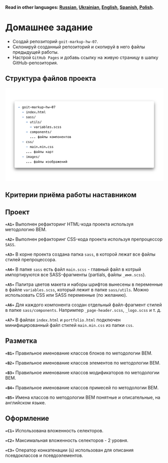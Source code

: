 **Read in other languages: [Russian](README.md), [Ukrainian](README.ua.md),
[English](README.en.md), [Spanish](README.es.md), [Polish](README.pl.md).**

# Домашнее задание

- Создай репозиторий `goit-markup-hw-07`.
- Склонируй созданный репозиторий и скопируй в него файлы предыдущей работы.
- Настрой `GitHub Pages` и добавь ссылку на живую страницу в шапку
  GitHub-репозитория.

## Структура файлов проекта

![Структура файлов проекта](./preview.png)

## Критерии приёма работы наставником

## Проект

**`«A1»`** Выполнен рефакторинг HTML-кода проекта используя методологию BEM.

**`«A2»`** Выполнен рефакторинг CSS-кода проекта используя препроцессор `SASS`.

**`«A3»`** В корне проекта создана папка `sass`, в которой лежат все файлы
стилей препроцессора.

**`«A4»`** В папке `sass` есть файл `main.scss` - главный файл в котрый
импортируются все SASS-фрагменты (partials, файлы `_имя.scss`).

**`«A5»`** Палитра цветов макета и наборы шрифтов вынесены в переменные в файле
`variables.scss`, который лежит в папке `sass/utils`. Можно использовать CSS или
SASS переменные (по желанию).

**`«A6»`** Для каждого компонента создан отдельный файл-фрагмент стилей в папке
`sass/components`. Напримпер `_page-header.scss`, `_logo.scss` и т. д.

**`«A7»`** В файлах `index.html` и `portfolio.html` подключен минифицированный
файл стилей `main.min.css` из папки `css`.

## Разметка

**`«B1»`** Правильное именование классов блоков по методологии BEM.

**`«B2»`** Правильное именование классов элементов по методологии BEM.

**`«B3»`** Правильное именование классов модификаторов по методологии BEM.

**`«B4»`** Правильное именование классов примесей по методологии BEM.

**`«B5»`** Имена классов по методологии BEM понятные и описательные, на
английском языке.

## Оформление

**`«C1»`** Использована вложенность селекторов.

**`«C2»`** Максимальная вложенность селекторов - 2 уровня.

**`«C3»`** Оператор конкатенации (`&`) использован для описания псевдоклассов и
псевдоэлементов.

